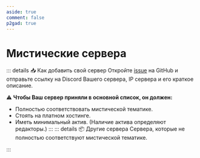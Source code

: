 ```yaml
---
aside: true
comment: false
p2gad: true
---
```


# Мистические сервера

<ServerCard server="ominous_void" />

<ServerCard server="wadner_server" />

<ServerCard server="ramu_inc" />

<ServerCard server="trinity_server" />

<ServerCard server="red_union" />

<ServerCard server="warped_redux" />

<ServerCard server="nightmarish" />

<ServerCard server="unknown_dead" />

<ServerCard server="mythic_casual" />

::: details :inbox_tray: Как добавить свой сервер
Откройте [issue](https://github.com/MezaMC/MezaBook/issues/new) на GitHub и отправьте ссылку на Discord Вашего сервера,
IP сервера и его краткое описание.

:warning: **Чтобы Ваш сервер приняли в основной список, он должен:**
- Полностью соответствовать мистической тематике.
- Стоять на платном хостинге.
- Иметь минимальный актив. (Наличие актива определяют редакторы.)
:::
::: details :package: Другие сервера
Сервера, которые не полностью соответствуют мистической тематике.
<ServerCard server="survival_home" />
:::